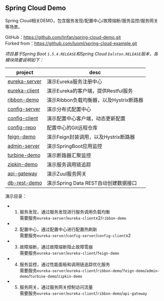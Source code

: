 ## Spring Cloud Demo  

Spring Cloud相关DEMO，包含服务发现/配置中心/故障熔断/服务监控/服务网关等场景。  

GitHub：<https://github.com/linfan/spring-cloud-demo.git> <br>
Forked from：<https://github.com/luoml/spring-cloud-example.git>  

_项目基于Spring Boot `1.5.4.RELEASE`和Spring Cloud `Dalston.RELEASE`版本，各模块简要说明如下：_

|project|desc|
|---|---|
|[eureka-server](eureka-server/README.md)|演示Eureka服务注册中心|
|[eureka-client](eureka-client/README.md)|演示Eureka的客户端，提供Restful服务|
|[ribbon-demo](ribbon-demo/README.md)|演示Ribbon负载均衡器，以及Hystrix断路器|
|[config-server](config-server/README.md)|演示分布式配置中心|
|[config-client](config-client/README.md)|演示配置中心客户端，动态更新配置|
|[config-repo](config-repo/README.md)|配置中心的Git远程仓库|
|[feign-demo](feign-demo/README.md)|演示Feign封装调用，以及Hystrix断路器|  
|[admin-server](admin-server/README.md)|演示SpringBoot应用监控|
|[turbine-demo](turbine-demo/README.md)|演示断路器汇聚监控|
|[zipkin-demo](zipkin-demo/README.md)|演示服务调用链追踪|
|[api-gateway](api-gateway/README.md)|演示Zuul服务网关|
|[db-rest-demo](rest-demo/README.md)|演示Spring Data REST自动创建数据接口|

演示目录：

- 1. 服务发现，通过服务发现进行服务调用负载均衡 <br>
需要服务`eureka-server`/`eureka-client`x2/`ribbon-demo`
- 2. 配置中心，通过配置中心进行配置热刷新 <br>
需要服务`eureka-server`/`config-server`/`config-client`x2
- 3. 故障熔断，通过故障熔断阻止故障雪崩 <br>
需要服务`eureka-server`/`eureka-client`/`feign-demo`
- 4. 服务监控，通过性能面板和调用链追踪优化服务 <br>
需要服务`eureka-server`/`eureka-client`/`ribbon-demo`/`feign-demo`/`admin-demo`/`turbine-demo`/`zipkin-demo`
- 5. 服务网关，通过服务网关控制访问流量 <br>
需要服务`eureka-server`/`eureka-client`/`ribbon-demo`/`api-gateway`
